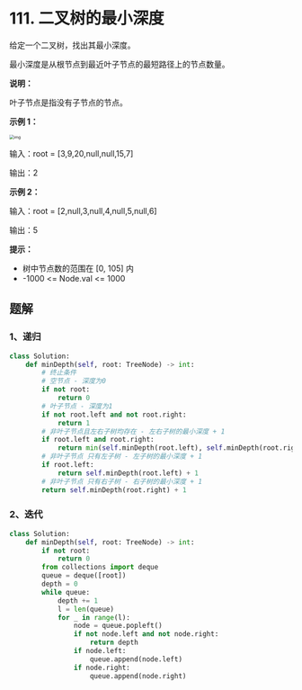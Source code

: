 # 111. 二叉树的最小深度

给定一个二叉树，找出其最小深度。

最小深度是从根节点到最近叶子节点的最短路径上的节点数量。



**说明：**

叶子节点是指没有子节点的节点。

 

**示例 1：**

<img src="https://assets.leetcode.com/uploads/2020/10/12/ex_depth.jpg" alt="img" style="zoom:50%;" />

输入：root = [3,9,20,null,null,15,7]

输出：2

**示例 2：**

输入：root = [2,null,3,null,4,null,5,null,6]

输出：5

**提示：**

- 树中节点数的范围在 [0, 105] 内
- -1000 <= Node.val <= 1000

## 题解

### 1、递归

```python
class Solution:
    def minDepth(self, root: TreeNode) -> int:
        # 终止条件
        # 空节点 - 深度为0
        if not root:
            return 0
        # 叶子节点 - 深度为1
        if not root.left and not root.right:
            return 1
        # 非叶子节点且左右子树均存在 - 左右子树的最小深度 + 1
        if root.left and root.right:
            return min(self.minDepth(root.left), self.minDepth(root.right)) + 1
        # 非叶子节点 只有左子树 - 左子树的最小深度 + 1
        if root.left:
            return self.minDepth(root.left) + 1
        # 非叶子节点 只有右子树 - 右子树的最小深度 + 1
        return self.minDepth(root.right) + 1
```

### 2、迭代

```python
class Solution:
    def minDepth(self, root: TreeNode) -> int:
        if not root:
            return 0
        from collections import deque
        queue = deque([root])
        depth = 0
        while queue:
            depth += 1
            l = len(queue)
            for _ in range(l):
                node = queue.popleft()
                if not node.left and not node.right:
                    return depth
                if node.left:
                    queue.append(node.left)
                if node.right:
                    queue.append(node.right)
```

